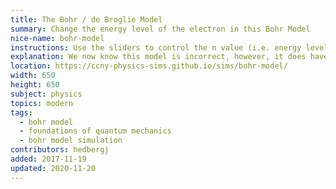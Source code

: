 ```yaml
---
title: The Bohr / de Broglie Model
summary: Change the energy level of the electron in this Bohr Model
nice-name: bohr-model
instructions: Use the sliders to control the n value (i.e. energy level). Notice how non-integer n values lead to a gap in the wave, indicating that they do not create a standing wave.
explanation: We now know this model is incorrect, however, it does have an important place in the history and development of modern quantum mechanics.
location: https://ccny-physics-sims.github.io/sims/bohr-model/
width: 650
height: 650
subject: physics
topics: modern
tags:
  - bohr model
  - foundations of quantum mechanics
  - bohr model simulation
contributors: hedbergj
added: 2017-11-19
updated: 2020-11-20
---
```

